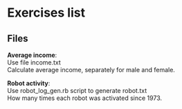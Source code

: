 Exercises list
========

Files
---------
**Average income**:  
Use file income.txt  
Calculate average income, separately for male and female.

**Robot activity**:  
Use robot_log_gen.rb script to generate robot.txt  
How many times each robot was activated since 1973.

